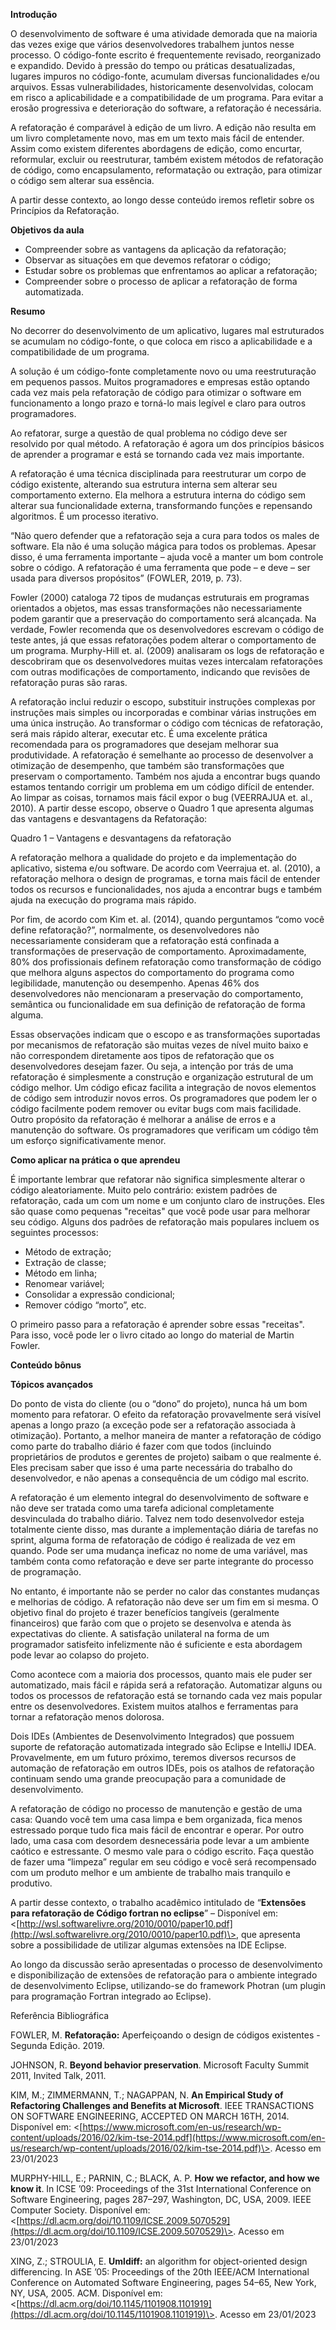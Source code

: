 **Introdução**

O desenvolvimento de software é uma atividade demorada que na maioria das vezes exige que vários desenvolvedores trabalhem juntos nesse processo. O código-fonte escrito é frequentemente revisado, reorganizado e expandido. Devido à pressão do tempo ou práticas desatualizadas, lugares impuros no código-fonte, acumulam diversas funcionalidades e/ou arquivos. Essas vulnerabilidades, historicamente desenvolvidas, colocam em risco a aplicabilidade e a compatibilidade de um programa. Para evitar a erosão progressiva e deterioração do software, a refatoração é necessária.

A refatoração é comparável à edição de um livro. A edição não resulta em um livro completamente novo, mas em um texto mais fácil de entender. Assim como existem diferentes abordagens de edição, como encurtar, reformular, excluir ou reestruturar, também existem métodos de refatoração de código, como encapsulamento, reformatação ou extração, para otimizar o código sem alterar sua essência.

A partir desse contexto, ao longo desse conteúdo iremos refletir sobre os Princípios da Refatoração.

**Objetivos da aula**

-   Compreender sobre as vantagens da aplicação da refatoração;
-   Observar as situações em que devemos refatorar o código;
-   Estudar sobre os problemas que enfrentamos ao aplicar a refatoração;
-   Compreender sobre o processo de aplicar a refatoração de forma automatizada.

**Resumo**

No decorrer do desenvolvimento de um aplicativo, lugares mal estruturados se acumulam no código-fonte, o que coloca em risco a aplicabilidade e a compatibilidade de um programa.

A solução é um código-fonte completamente novo ou uma reestruturação em pequenos passos. Muitos programadores e empresas estão optando cada vez mais pela refatoração de código para otimizar o software em funcionamento a longo prazo e torná-lo mais legível e claro para outros programadores.

Ao refatorar, surge a questão de qual problema no código deve ser resolvido por qual método. A refatoração é agora um dos princípios básicos de aprender a programar e está se tornando cada vez mais importante.

A refatoração é uma técnica disciplinada para reestruturar um corpo de código existente, alterando sua estrutura interna sem alterar seu comportamento externo. Ela melhora a estrutura interna do código sem alterar sua funcionalidade externa, transformando funções e repensando algoritmos. É um processo iterativo.

“Não quero defender que a refatoração seja a cura para todos os males de software. Ela não é uma solução mágica para todos os problemas. Apesar disso, é uma ferramenta importante – ajuda você a manter um bom controle sobre o código. A refatoração é uma ferramenta que pode – e deve – ser usada para diversos propósitos” (FOWLER, 2019, p. 73).

Fowler (2000) cataloga 72 tipos de mudanças estruturais em programas orientados a objetos, mas essas transformações não necessariamente podem garantir que a preservação do comportamento será alcançada. Na verdade, Fowler recomenda que os desenvolvedores escrevam o código de teste antes, já que essas refatorações podem alterar o comportamento de um programa. Murphy-Hill et. al. (2009) analisaram os logs de refatoração e descobriram que os desenvolvedores muitas vezes intercalam refatorações com outras modificações de comportamento, indicando que revisões de refatoração puras são raras.

A refatoração inclui reduzir o escopo, substituir instruções complexas por instruções mais simples ou incorporadas e combinar várias instruções em uma única instrução. Ao transformar o código com técnicas de refatoração, será mais rápido alterar, executar etc. É uma excelente prática recomendada para os programadores que desejam melhorar sua produtividade. A refatoração é semelhante ao processo de desenvolver a otimização de desempenho, que também são transformações que preservam o comportamento. Também nos ajuda a encontrar bugs quando estamos tentando corrigir um problema em um código difícil de entender. Ao limpar as coisas, tornamos mais fácil expor o bug (VEERRAJUA et. al., 2010). A partir desse escopo, observe o Quadro 1 que apresenta algumas das vantagens e desvantagens da Refatoração:

Quadro 1 – Vantagens e desvantagens da refatoração

A refatoração melhora a qualidade do projeto e da implementação do aplicativo, sistema e/ou software. De acordo com Veerrajua et. al. (2010), a refatoração melhora o design de programas, e torna mais fácil de entender todos os recursos e funcionalidades, nos ajuda a encontrar bugs e também ajuda na execução do programa mais rápido.

Por fim, de acordo com Kim et. al. (2014), quando perguntamos “como você define refatoração?”, normalmente, os desenvolvedores não necessariamente consideram que a refatoração está confinada a transformações de preservação de comportamento. Aproximadamente, 80% dos profissionais definem refatoração como transformação de código que melhora alguns aspectos do comportamento do programa como legibilidade, manutenção ou desempenho. Apenas 46% dos desenvolvedores não mencionaram a preservação do comportamento, semântica ou funcionalidade em sua definição de refatoração de forma alguma.

Essas observações indicam que o escopo e as transformações suportadas por mecanismos de refatoração são muitas vezes de nível muito baixo e não correspondem diretamente aos tipos de refatoração que os desenvolvedores desejam fazer. Ou seja, a intenção por trás de uma refatoração é simplesmente a construção e organização estrutural de um código melhor. Um código eficaz facilita a integração de novos elementos de código sem introduzir novos erros. Os programadores que podem ler o código facilmente podem remover ou evitar bugs com mais facilidade. Outro propósito da refatoração é melhorar a análise de erros e a manutenção do software. Os programadores que verificam um código têm um esforço significativamente menor.

**Como aplicar na prática o que aprendeu**

É importante lembrar que refatorar não significa simplesmente alterar o código aleatoriamente. Muito pelo contrário: existem padrões de refatoração, cada um com um nome e um conjunto claro de instruções. Eles são quase como pequenas "receitas" que você pode usar para melhorar seu código. Alguns dos padrões de refatoração mais populares incluem os seguintes processos:

-   Método de extração;
-   Extração de classe;
-   Método em linha;
-   Renomear variável;
-   Consolidar a expressão condicional;
-   Remover código “morto”, etc.

O primeiro passo para a refatoração é aprender sobre essas "receitas". Para isso, você pode ler o livro citado ao longo do material de Martin Fowler.

**Conteúdo bônus**

**Tópicos avançados**

Do ponto de vista do cliente (ou o “dono” do projeto), nunca há um bom momento para refatorar. O efeito da refatoração provavelmente será visível apenas a longo prazo (a exceção pode ser a refatoração associada à otimização). Portanto, a melhor maneira de manter a refatoração de código como parte do trabalho diário é fazer com que todos (incluindo proprietários de produtos e gerentes de projeto) saibam o que realmente é. Eles precisam saber que isso é uma parte necessária do trabalho do desenvolvedor, e não apenas a consequência de um código mal escrito.

A refatoração é um elemento integral do desenvolvimento de software e não deve ser tratada como uma tarefa adicional completamente desvinculada do trabalho diário. Talvez nem todo desenvolvedor esteja totalmente ciente disso, mas durante a implementação diária de tarefas no sprint, alguma forma de refatoração de código é realizada de vez em quando. Pode ser uma mudança ineficaz no nome de uma variável, mas também conta como refatoração e deve ser parte integrante do processo de programação.

No entanto, é importante não se perder no calor das constantes mudanças e melhorias de código. A refatoração não deve ser um fim em si mesma. O objetivo final do projeto é trazer benefícios tangíveis (geralmente financeiros) que farão com que o projeto se desenvolva e atenda às expectativas do cliente. A satisfação unilateral na forma de um programador satisfeito infelizmente não é suficiente e esta abordagem pode levar ao colapso do projeto.

Como acontece com a maioria dos processos, quanto mais ele puder ser automatizado, mais fácil e rápida será a refatoração. Automatizar alguns ou todos os processos de refatoração está se tornando cada vez mais popular entre os desenvolvedores. Existem muitos atalhos e ferramentas para tornar a refatoração menos dolorosa.

Dois IDEs (Ambientes de Desenvolvimento Integrados) que possuem suporte de refatoração automatizada integrado são Eclipse e IntelliJ IDEA. Provavelmente, em um futuro próximo, teremos diversos recursos de automação de refatoração em outros IDEs, pois os atalhos de refatoração continuam sendo uma grande preocupação para a comunidade de desenvolvimento.

A refatoração de código no processo de manutenção e gestão de uma casa: Quando você tem uma casa limpa e bem organizada, fica menos estressado porque tudo fica mais fácil de encontrar e operar. Por outro lado, uma casa com desordem desnecessária pode levar a um ambiente caótico e estressante. O mesmo vale para o código escrito. Faça questão de fazer uma “limpeza” regular em seu código e você será recompensado com um produto melhor e um ambiente de trabalho mais tranquilo e produtivo.

A partir desse contexto, o trabalho acadêmico intitulado de “**Extensões para refatoração de Código fortran no eclipse**” – Disponível em: <[http://wsl.softwarelivre.org/2010/0010/paper10.pdf](http://wsl.softwarelivre.org/2010/0010/paper10.pdf)\>, que apresenta sobre a possibilidade de utilizar algumas extensões na IDE Eclipse.

Ao longo da discussão serão apresentadas o processo de desenvolvimento e disponibilização de extensões de refatoração para o ambiente integrado de desenvolvimento Eclipse, utilizando-se do framework Photran (um plugin para programação Fortran integrado ao Eclipse).

Referência Bibliográfica

FOWLER, M. **Refatoração:** Aperfeiçoando o design de códigos existentes - Segunda Edição. 2019.

JOHNSON, R. **Beyond behavior preservation**. Microsoft Faculty Summit 2011, Invited Talk, 2011.

KIM, M.; ZIMMERMANN, T.; NAGAPPAN, N. **An Empirical Study of Refactoring Challenges and Benefits at Microsoft**. IEEE TRANSACTIONS ON SOFTWARE ENGINEERING, ACCEPTED ON MARCH 16TH, 2014. Disponível em: <[https://www.microsoft.com/en-us/research/wp-content/uploads/2016/02/kim-tse-2014.pdf](https://www.microsoft.com/en-us/research/wp-content/uploads/2016/02/kim-tse-2014.pdf)\>. Acesso em 23/01/2023

MURPHY-HILL, E.; PARNIN, C.; BLACK, A. P. **How we refactor, and how we know it**. In ICSE ’09: Proceedings of the 31st International Conference on Software Engineering, pages 287–297, Washington, DC, USA, 2009. IEEE Computer Society. Disponível em: <[https://dl.acm.org/doi/10.1109/ICSE.2009.5070529](https://dl.acm.org/doi/10.1109/ICSE.2009.5070529)\>. Acesso em 23/01/2023

XING, Z.; STROULIA, E. **Umldiff:** an algorithm for object-oriented design differencing. In ASE ’05: Proceedings of the 20th IEEE/ACM International Conference on Automated Software Engineering, pages 54–65, New York, NY, USA, 2005. ACM. Disponível em: <[https://dl.acm.org/doi/10.1145/1101908.1101919](https://dl.acm.org/doi/10.1145/1101908.1101919)\>. Acesso em 23/01/2023